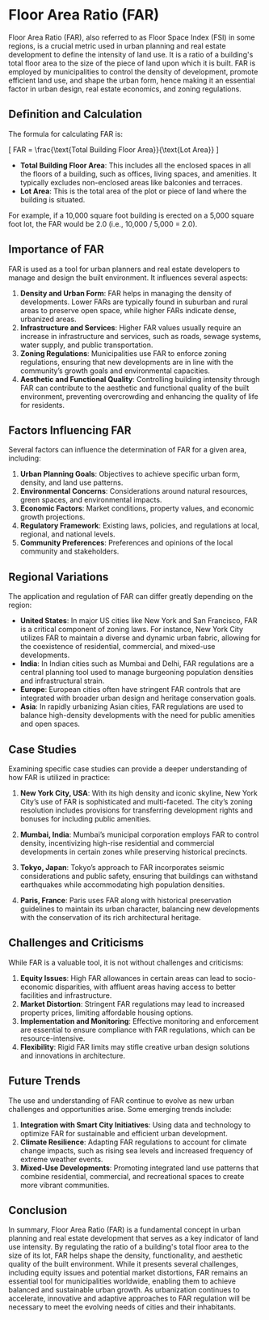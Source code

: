 # Floor Area Ratio (FAR)

Floor Area Ratio (FAR), also referred to as Floor Space Index (FSI) in some regions, is a crucial metric used in urban planning and real estate development to define the intensity of land use. It is a ratio of a building's total floor area to the size of the piece of land upon which it is built. FAR is employed by municipalities to control the density of development, promote efficient land use, and shape the urban form, hence making it an essential factor in urban design, real estate economics, and zoning regulations. 

## Definition and Calculation

The formula for calculating FAR is:

\[ FAR = \frac{\text{Total Building Floor Area}}{\text{Lot Area}} \]

- **Total Building Floor Area**: This includes all the enclosed spaces in all the floors of a building, such as offices, living spaces, and amenities. It typically excludes non-enclosed areas like balconies and terraces.
- **Lot Area**: This is the total area of the plot or piece of land where the building is situated.

For example, if a 10,000 square foot building is erected on a 5,000 square foot lot, the FAR would be 2.0 (i.e., 10,000 / 5,000 = 2.0).

## Importance of FAR

FAR is used as a tool for urban planners and real estate developers to manage and design the built environment. It influences several aspects:

1. **Density and Urban Form**: FAR helps in managing the density of developments. Lower FARs are typically found in suburban and rural areas to preserve open space, while higher FARs indicate dense, urbanized areas. 
2. **Infrastructure and Services**: Higher FAR values usually require an increase in infrastructure and services, such as roads, sewage systems, water supply, and public transportation.
3. **Zoning Regulations**: Municipalities use FAR to enforce zoning regulations, ensuring that new developments are in line with the community’s growth goals and environmental capacities.
4. **Aesthetic and Functional Quality**: Controlling building intensity through FAR can contribute to the aesthetic and functional quality of the built environment, preventing overcrowding and enhancing the quality of life for residents.

## Factors Influencing FAR

Several factors can influence the determination of FAR for a given area, including:

1. **Urban Planning Goals**: Objectives to achieve specific urban form, density, and land use patterns.
2. **Environmental Concerns**: Considerations around natural resources, green spaces, and environmental impacts.
3. **Economic Factors**: Market conditions, property values, and economic growth projections.
4. **Regulatory Framework**: Existing laws, policies, and regulations at local, regional, and national levels.
5. **Community Preferences**: Preferences and opinions of the local community and stakeholders.

## Regional Variations

The application and regulation of FAR can differ greatly depending on the region:

- **United States**: In major US cities like New York and San Francisco, FAR is a critical component of zoning laws. For instance, New York City utilizes FAR to maintain a diverse and dynamic urban fabric, allowing for the coexistence of residential, commercial, and mixed-use developments.
- **India**: In Indian cities such as Mumbai and Delhi, FAR regulations are a central planning tool used to manage burgeoning population densities and infrastructural strain.
- **Europe**: European cities often have stringent FAR controls that are integrated with broader urban design and heritage conservation goals.
- **Asia**: In rapidly urbanizing Asian cities, FAR regulations are used to balance high-density developments with the need for public amenities and open spaces.

## Case Studies

Examining specific case studies can provide a deeper understanding of how FAR is utilized in practice:

1. **New York City, USA**: With its high density and iconic skyline, New York City’s use of FAR is sophisticated and multi-faceted. The city’s zoning resolution includes provisions for transferring development rights and bonuses for including public amenities.
   
2. **Mumbai, India**: Mumbai’s municipal corporation employs FAR to control density, incentivizing high-rise residential and commercial developments in certain zones while preserving historical precincts.

3. **Tokyo, Japan**: Tokyo’s approach to FAR incorporates seismic considerations and public safety, ensuring that buildings can withstand earthquakes while accommodating high population densities.

4. **Paris, France**: Paris uses FAR along with historical preservation guidelines to maintain its urban character, balancing new developments with the conservation of its rich architectural heritage.

## Challenges and Criticisms

While FAR is a valuable tool, it is not without challenges and criticisms:

1. **Equity Issues**: High FAR allowances in certain areas can lead to socio-economic disparities, with affluent areas having access to better facilities and infrastructure.
2. **Market Distortion**: Stringent FAR regulations may lead to increased property prices, limiting affordable housing options.
3. **Implementation and Monitoring**: Effective monitoring and enforcement are essential to ensure compliance with FAR regulations, which can be resource-intensive.
4. **Flexibility**: Rigid FAR limits may stifle creative urban design solutions and innovations in architecture. 

## Future Trends

The use and understanding of FAR continue to evolve as new urban challenges and opportunities arise. Some emerging trends include:

1. **Integration with Smart City Initiatives**: Using data and technology to optimize FAR for sustainable and efficient urban development.
2. **Climate Resilience**: Adapting FAR regulations to account for climate change impacts, such as rising sea levels and increased frequency of extreme weather events.
3. **Mixed-Use Developments**: Promoting integrated land use patterns that combine residential, commercial, and recreational spaces to create more vibrant communities.

## Conclusion

In summary, Floor Area Ratio (FAR) is a fundamental concept in urban planning and real estate development that serves as a key indicator of land use intensity. By regulating the ratio of a building's total floor area to the size of its lot, FAR helps shape the density, functionality, and aesthetic quality of the built environment. While it presents several challenges, including equity issues and potential market distortions, FAR remains an essential tool for municipalities worldwide, enabling them to achieve balanced and sustainable urban growth. As urbanization continues to accelerate, innovative and adaptive approaches to FAR regulation will be necessary to meet the evolving needs of cities and their inhabitants.